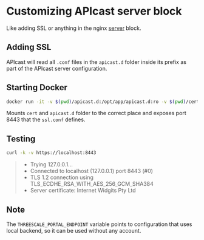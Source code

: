 # Customizing APIcast server block

Like adding SSL or anything in the nginx [server](http://nginx.org/en/docs/http/ngx_http_core_module.html#server) block.

## Adding SSL

APIcast will read all `.conf` files in the `apicast.d` folder inside its prefix as part of the APIcast server configuration.

## Starting Docker

```sh
docker run -it -v $(pwd)/apicast.d:/opt/app/apicast.d:ro -v $(pwd)/cert:/opt/app/conf/cert:ro --env THREESCALE_PORTAL_ENDPOINT=https://git.io/vXHTA --publish 8443:8443 quay.io/3scale/apicast:master
```

Mounts `cert` and `apicast.d` folder to the correct place and exposes port 8443 that the `ssl.conf` defines.

## Testing

```sh
curl -k -v https://localhost:8443
```

> *   Trying 127.0.0.1...
> *   Connected to localhost (127.0.0.1) port 8443 (#0)
> *   TLS 1.2 connection using TLS_ECDHE_RSA_WITH_AES_256_GCM_SHA384
> *   Server certificate: Internet Widgits Pty Ltd

## Note

The `THREESCALE_PORTAL_ENDPOINT` variable points to configuration that uses local backend, so it can be used without any account.
